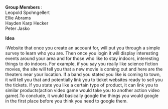 **Group Members**
  :<br> Leopold Spohngellert<br>Ellie Abrams<br> Hayden Karp Hecker<br>Peter Jasko

**Idea**

:Website that once you create an account for, will put you through a simple survey to learn who you are. Then once you login it will display interesting events around your area and for those who like to stay indoors, interesting things to do indoors. For example, if you say you really like science fiction movies, the site will tell you that a new movie is coming out and here are the theaters near your location. If a band you stated you like is coming to town, it will tell you that and potentially link you to ticket websites ready to sell you the tickets. If you state you like a certain type of product, it can link you to similar products(action video game would take you to another action video game).To conclude, it would basically google the things you would google in the first place before you think you need to google them.